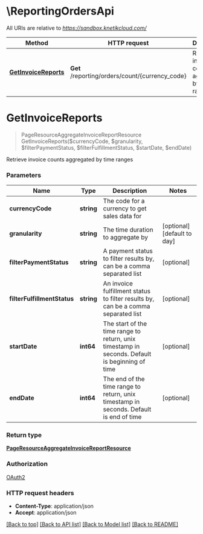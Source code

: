 # \ReportingOrdersApi

All URIs are relative to *https://sandbox.knetikcloud.com/*

Method | HTTP request | Description
------------- | ------------- | -------------
[**GetInvoiceReports**](ReportingOrdersApi.md#GetInvoiceReports) | **Get** /reporting/orders/count/{currency_code} | Retrieve invoice counts aggregated by time ranges


# **GetInvoiceReports**
> PageResourceAggregateInvoiceReportResource GetInvoiceReports($currencyCode, $granularity, $filterPaymentStatus, $filterFulfillmentStatus, $startDate, $endDate)

Retrieve invoice counts aggregated by time ranges


### Parameters

Name | Type | Description  | Notes
------------- | ------------- | ------------- | -------------
 **currencyCode** | **string**| The code for a currency to get sales data for | 
 **granularity** | **string**| The time duration to aggregate by | [optional] [default to day]
 **filterPaymentStatus** | **string**| A payment status to filter results by, can be a comma separated list | [optional] 
 **filterFulfillmentStatus** | **string**| An invoice fulfillment status to filter results by, can be a comma separated list | [optional] 
 **startDate** | **int64**| The start of the time range to return, unix timestamp in seconds. Default is beginning of time | [optional] 
 **endDate** | **int64**| The end of the time range to return, unix timestamp in seconds. Default is end of time | [optional] 

### Return type

[**PageResourceAggregateInvoiceReportResource**](PageResource«AggregateInvoiceReportResource».md)

### Authorization

[OAuth2](../README.md#OAuth2)

### HTTP request headers

 - **Content-Type**: application/json
 - **Accept**: application/json

[[Back to top]](#) [[Back to API list]](../README.md#documentation-for-api-endpoints) [[Back to Model list]](../README.md#documentation-for-models) [[Back to README]](../README.md)

